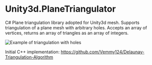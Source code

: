 # Unity3d.PlaneTriangulator
C# Plane triangulation library adopted for Unity3d mesh. Supports triangulation of a plane mesh with arbitrary holes. Accepts an array of vertices, returns an array of triangles as an array of integers.

![Example of triangulation with holes](link-to-image)

Initial C++ implementation: https://github.com/Vemmy124/Delaunay-Triangulation-Algorithm
